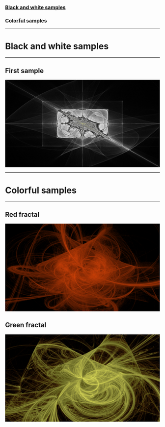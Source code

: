 ### [Black and white samples](#black-and-white-samples)

### [Colorful samples](#colorful-samples)

---

# Black and white samples

---

## First sample

![](assets/black_and_white_fractal.png)

---

# Colorful samples

---

## Red fractal

![](assets/red_fractal.png)

## Green fractal

![](assets/green_fractal.png)
